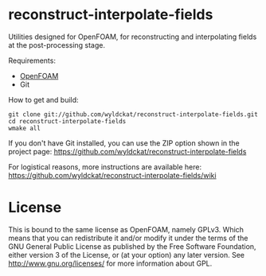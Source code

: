 reconstruct-interpolate-fields
==============================

Utilities designed for OpenFOAM, for reconstructing and interpolating fields at the post-processing stage.

Requirements:
* [OpenFOAM](http://www.openfoam.org)
* Git

How to get and build:
```
git clone git://github.com/wyldckat/reconstruct-interpolate-fields.git
cd reconstruct-interpolate-fields
wmake all
```

If you don't have Git installed, you can use the ZIP option shown in the project page: https://github.com/wyldckat/reconstruct-interpolate-fields

For logistical reasons, more instructions are available here: https://github.com/wyldckat/reconstruct-interpolate-fields/wiki

License
=======

This is bound to the same license as OpenFOAM, namely GPLv3. Which means that you can redistribute it and/or modify it under the terms of the GNU General Public License as published by the Free Software Foundation, either version 3 of the License, or (at your option) any later version.
See http://www.gnu.org/licenses/ for more information about GPL.
